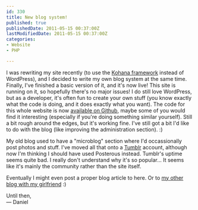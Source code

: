 ```yaml
---
id: 330
title: New blog system!
published: true
publishedDate: 2011-05-15 00:37:00Z
lastModifiedDate: 2011-05-15 00:37:00Z
categories:
- Website
- PHP

---
```


<p>I was rewriting my site recently (to use the <a href="http://kohanaframework.org/">Kohana framework</a> instead of WordPress), and I decided to write my own blog system at the same time. Finally, I've finished a basic version of it, and it's now live! This site is running on it, so hopefully there's no major issues! I do still love WordPress, but as a developer, it's often fun to create your own stuff (you know exactly what the code is doing, and it does exactly what you want). The code for this whole website is now <a href="https://github.com/Daniel15/Website">available on Github</a>, maybe some of you would find it interesting (especially if you're doing something similar yourself). Still a bit rough around the edges, but it's working fine. I've still got a bit I'd like to do with the blog (like improving the administration section). :)</p>

<p>My old blog used to have a "microblog" section where I'd occassionally post photos and stuff. I've moved all that onto a <a href="http://thoughts.dan.cx/">Tumblr</a> account, although now I'm thinking I should have used Posterous instead. Tumblr's uptime seems quite bad. I really don't understand why it's so popular... It seems like it's mainly the community rather than the site itself.</p>

<p>Eventually I might even post a proper blog article to here. Or to <a href="http://storyofarelationship.com/">my other blog with my girlfriend</a> :)</p>

<p>Until then,<br />
&mdash; Daniel</p>
